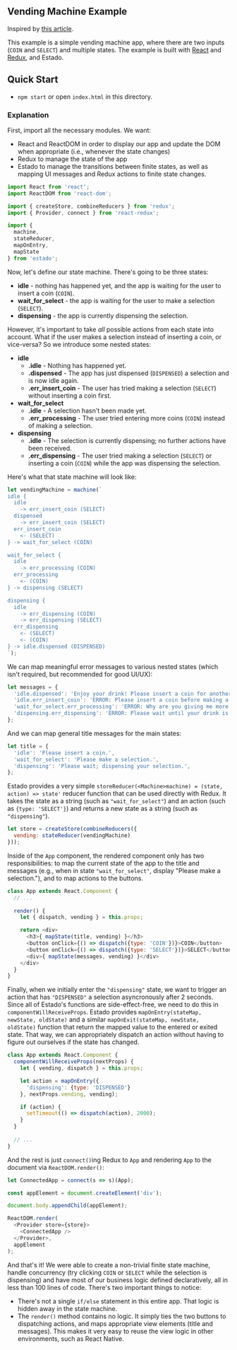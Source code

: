 ## Vending Machine Example

Inspired by [this article](http://amasad.me/2015/10/31/javascript-async-functions-for-easier-concurrent-programming/).

This example is a simple vending machine app, where there are two inputs (`COIN` and `SELECT`) and 
multiple states. The example is built with [React](https://github.com/facebook/react) and [Redux](https://github.com/rackt/redux), and Estado.

## Quick Start
- `npm start` or open `index.html` in this directory.

### Explanation

First, import all the necessary modules. We want:

- React and ReactDOM in order to display our app and update the DOM when appropriate (i.e., whenever the state changes)
- Redux to manage the state of the app
- Estado to manage the transitions between finite states, as well as mapping UI messages and Redux actions to finite state changes.

```js
import React from 'react';
import ReactDOM from 'react-dom';

import { createStore, combineReducers } from 'redux';
import { Provider, connect } from 'react-redux';

import {
  machine,
  stateReducer,
  mapOnEntry,
  mapState
} from 'estado';
```

Now, let's define our state machine. There's going to be three states:
- **idle** - nothing has happened yet, and the app is waiting for the user to insert a coin (`COIN`).
- **wait_for_select** - the app is waiting for the user to make a selection (`SELECT`).
- **dispensing** - the app is currently dispensing the selection.

However, it's important to take _all_ possible actions from each state into account. What if the user makes a selection instead 
of inserting a coin, or vice-versa? So we introduce some nested states:
- **idle**
  - **.idle** - Nothing has happened yet.
  - **.dispensed** - The app has just dispensed (`DISPENSED`) a selection and is now idle again.
  - **.err_insert_coin** - The user has tried making a selection (`SELECT`) without inserting a coin first.
- **wait_for_select**
  - **.idle** - A selection hasn't been made yet.
  - **.err_processing** - The user tried entering more coins (`COIN`) instead of making a selection.
- **dispensing**
  - **.idle** - The selection is currently dispensing; no further actions have been received.
  - **.err_dispensing** - The user tried making a selection (`SELECT`) or inserting a coin (`COIN`) while the app was dispensing
  the selection.
  
Here's what that state machine will look like:

```js
let vendingMachine = machine(`
idle {
  idle
    -> err_insert_coin (SELECT)
  dispensed
    -> err_insert_coin (SELECT)
  err_insert_coin
    <- (SELECT)
} -> wait_for_select (COIN)

wait_for_select {
  idle 
    -> err_processing (COIN)
  err_processing
    <- (COIN)
} -> dispensing (SELECT)

dispensing {
  idle
    -> err_dispensing (COIN)
    -> err_dispensing (SELECT)
  err_dispensing
    <- (SELECT)
    <- (COIN)
} -> idle.dispensed (DISPENSED)
`);
```

We can map meaningful error messages to various nested states (which isn't required, but recommended for good UI/UX):
```js
let messages = {
  'idle.dispensed': 'Enjoy your drink! Please insert a coin for another.',
  'idle.err_insert_coin': 'ERROR: Please insert a coin before making a selection.',
  'wait_for_select.err_processing': 'ERROR: Why are you giving me more coins? Make a selection',
  'dispensing.err_dispensing': 'ERROR: Please wait until your drink is dispensed.'
};
```

And we can map general title messages for the main states:
```js
let title = {
  'idle': 'Please insert a coin.',
  'wait_for_select': 'Please make a selection.',
  'dispensing': 'Please wait; dispensing your selection.',
};
```

Estado provides a very simple `storeReducer(<Machine>machine) = (state, action) => state'` reducer function that can be used directly with Redux.
It takes the state as a string (such as `"wait_for_select"`) and an action (such as `{type: 'SELECT'}`) and returns a new state as
a string (such as `"dispensing"`).

```js
let store = createStore(combineReducers({
  vending: stateReducer(vendingMachine)
}));
```

Inside of the `App` component, the rendered component only has two responsibilities: to map the current state of the app to the
title and messages (e.g., when in state `"wait_for_select"`, display "Please make a selection."), and to map actions to the buttons.

```js
class App extends React.Component {
  // ...
  
  render() {
    let { dispatch, vending } = this.props;

    return <div>
      <h3>{ mapState(title, vending) }</h3>
      <button onClick={() => dispatch({type: 'COIN'})}>COIN</button>
      <button onClick={() => dispatch({type: 'SELECT'})}>SELECT</button>
      <div>{ mapState(messages, vending) }</div>
    </div>
  }
}
```

Finally, when we initially enter the `"dispensing"` state, we want to trigger an action that has `"DISPENSED"` a
selection asyncronously after 2 seconds. Since all of Estado's functions are side-effect-free, we need to do this in `componentWillReceiveProps`.
Estado provides `mapOnEntry(stateMap, newState, oldState)` and a similar `mapOnExit(stateMap, newState, oldState)` function that
return the mapped value to the entered or exited state. That way, we can appropriately dispatch an action without having to figure out 
ourselves if the state has changed.

```js
class App extends React.Component {
  componentWillReceiveProps(nextProps) {
    let { vending, dispatch } = this.props;

    let action = mapOnEntry({
      'dispensing': {type: 'DISPENSED'}
    }, nextProps.vending, vending);

    if (action) {
      setTimeout(() => dispatch(action), 2000);
    }
  }
  
  // ...
}
```

And the rest is just `connect()`ing Redux to `App` and rendering `App` to the document via `ReactDOM.render()`:
```js
let ConnectedApp = connect(s => s)(App);

const appElement = document.createElement('div');

document.body.appendChild(appElement);

ReactDOM.render(
  <Provider store={store}>
    <ConnectedApp />
  </Provider>,
  appElement
);
```

And that's it! We were able to create a non-trivial finite state machine, handle concurrency (try clicking `COIN` or `SELECT` while 
the selection is dispensing) and have most of our business logic defined declaratively, all in less than 100 lines of code. There's
two important things to notice:
- There's not a single `if/else` statement in this entire app. That logic is hidden away in the state machine.
- The `render()` method contains no logic. It simply ties the two buttons to dispatching actions, and maps appropriate view elements
(title and messages). This makes it very easy to reuse the view logic in other environments, such as React Native.
